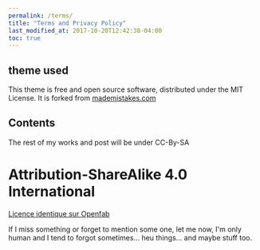 ```yaml
---
permalink: /terms/
title: "Terms and Privacy Policy"
last_modified_at: 2017-10-20T12:42:38-04:00
toc: true
---
```

## theme used 

This theme is free and open source software, distributed under the MIT License.
It is forked from [mademistakes.com](https://mademistakes.com/work/minimal-mistakes-jekyll-theme/)



## Contents

The rest of my works and post will be under CC-By-SA

# Attribution-ShareAlike 4.0 International

[Licence identique sur Openfab](https://github.com/openfab-lab/openfab/blob/master/LICENCE.md)


If I miss something or forget to mention some one, let me now, I'm only human and I tend to forgot sometimes... heu things... and maybe stuff too.

